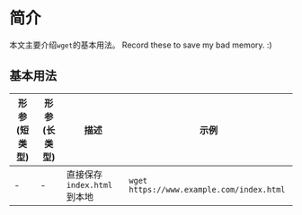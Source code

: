 # 简介

本文主要介绍`wget`的基本用法。 Record these to save my bad memory. :)

## 基本用法

|   形参(短类型)  |   形参(长类型)   |  描述     |    示例    |
|----------------|-----------------|-----------|------------|
| -          |    -               | 直接保存`index.html`到本地  | `wget https://www.example.com/index.html` |  
